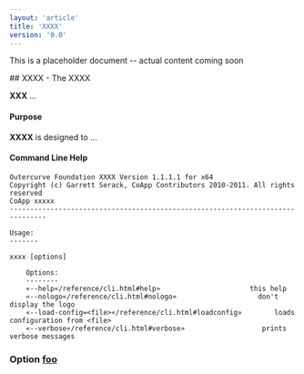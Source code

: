 ```yaml
---
layout: 'article'
title: 'XXXX' 
version: '0.0'
---
```

<div class="alert-message warning">
    <p>This is a placeholder document -- actual content coming soon</p>
</div>
## XXXX - The XXXX

**XXX** ...

#### Purpose

**XXXX** is designed to ...

#### Command Line Help

``` text
Outercurve Foundation XXXX Version 1.1.1.1 for x64
Copyright (c) Garrett Serack, CoApp Contributors 2010-2011. All rights reserved
CoApp xxxxx
-------------------------------------------------------------------------------

Usage:
-------

xxxx [options] 

    Options:
    --------
    «--help«/reference/cli.html#help»                      this help 
    «--nologo«/reference/cli.html#nologo»                    don't display the logo
    «--load-config=<file>«/reference/cli.html#loadconfig»        loads configuration from <file>
    «--verbose«/reference/cli.html#verbose»                   prints verbose messages

```

### Option [foo](!foo) 
